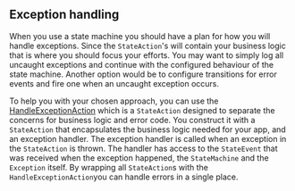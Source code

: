 ## Exception handling

When you use a state machine you should have a plan for how you will handle exceptions. Since
the `StateAction`'s will contain your business logic that is where you should focus your efforts.
You may want to simply log all uncaught exceptions and continue with the configured behaviour of the
state machine. Another option would be to configure transitions for error events and fire one when
an uncaught exception occurs.

To help you with your chosen approach, you can use
the [HandleExceptionAction](../src/main/java/com/webotech/statemachine/HandleExceptionAction.java)
which is a `StateAction` designed to separate the concerns for business logic and error code. You
construct it with a `StateAction` that encapsulates the business logic needed for your app, and an
exception handler. The exception handler is called when an exception in the `StateAction` is thrown.
The handler has access to the `StateEvent` that was received when the exception happened,
the `StateMachine` and the `Exception` itself. By wrapping all `StateAction`s with
the `HandleExceptionAction`you can handle errors in a single place.
